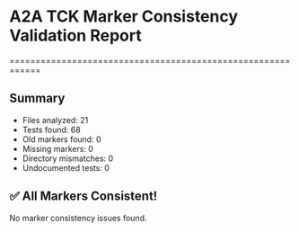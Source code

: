 # A2A TCK Marker Consistency Validation Report
============================================================

## Summary
- Files analyzed: 21
- Tests found: 68
- Old markers found: 0
- Missing markers: 0
- Directory mismatches: 0
- Undocumented tests: 0

## ✅ All Markers Consistent!
No marker consistency issues found.
